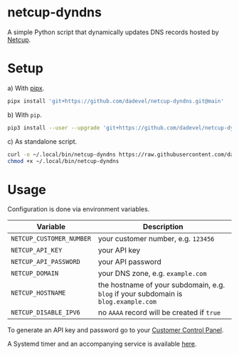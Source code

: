# netcup-dyndns

A simple Python script that dynamically updates DNS records hosted by [Netcup](https://netcup.de/).

# Setup

a) With [pipx](https://github.com/pypa/pipx/).

~~~ bash
pipx install 'git+https://github.com/dadevel/netcup-dyndns.git@main'
~~~

b) With `pip`.

~~~ bash
pip3 install --user --upgrade 'git+https://github.com/dadevel/netcup-dyndns.git@main'
~~~

c) As standalone script.

~~~ bash
curl -o ~/.local/bin/netcup-dyndns https://raw.githubusercontent.com/dadevel/netcup-dyndns/main/netcupdyndns/main.py
chmod +x ~/.local/bin/netcup-dyndns
~~~

# Usage

Configuration is done via environment variables.

Variable | Description
---------|------------
`NETCUP_CUSTOMER_NUMBER` | your customer number, e.g. `123456`
`NETCUP_API_KEY` | your API key
`NETCUP_API_PASSWORD` | your API password
`NETCUP_DOMAIN` | your DNS zone, e.g. `example.com`
`NETCUP_HOSTNAME` | the hostname of your subdomain, e.g. `blog` if your subdomain is `blog.example.com`
`NETCUP_DISABLE_IPV6` | no `AAAA` record will be created if `true`

To generate an API key and password go to your [Customer Control Panel](https://www.customercontrolpanel.de/daten_aendern.php?sprung=api).

A Systemd timer and an accompanying service is available [here](./extras/systemd/).
